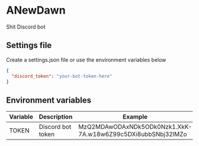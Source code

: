 # ANewDawn

Shit Discord bot

## Settings file

Create a settings.json file or use the environment variables below

```json
{
  "discord_token": "your-bot-token-here"
}
```

## Environment variables

| Variable | Description       | Example                                                     |
| -------- | ----------------- | ----------------------------------------------------------- |
| TOKEN    | Discord bot token | MzQ2MDAwODAxNDk5ODk0Nzk1.XkK-7A.w18w6Z99c5DXi8ubbSNbj32lMZo |
